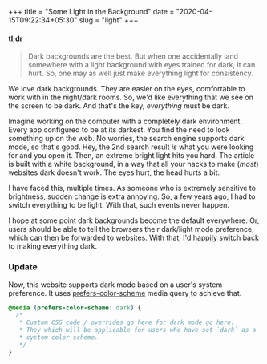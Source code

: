 +++
title = "Some Light in the Background"
date = "2020-04-15T09:22:34+05:30"
slug = "light"
+++


#### tl;dr
> Dark backgrounds are the best. But when one accidentally land
> somewhere with a light background with eyes trained for dark, it can
> hurt. So, one may as well just make everything light for
> consistency.


We love dark backgrounds. They are easier on the eyes, comfortable to
work with in the night/dark rooms. So, we'd like everything that
we see on the screen to be dark. And that's the key, _everything_ must
be dark.

Imagine working on the computer with a completely dark environment.
Every app configured to be at its darkest. You find the need to look
something up on the web. No worries, the search engine supports dark
mode, so that's good. Hey, the 2nd search result _is_ what you were
looking for and you open it. Then, an extreme bright light hits you
hard. The article is built with a white background, in a way that all
your hacks to make (_most_) websites dark doesn't work. The eyes hurt,
the head hurts a bit.

I have faced this, multiple times. As someone who is extremely
sensitive to brightness, sudden change is extra annoying. So, a few
years ago, I had to switch everything to be light. With that, such
events never happen.

I hope at some point dark backgrounds become the default everywhere.
Or, users should be able to tell the browsers their dark/light mode
preference, which can then be forwarded to websites. With that, I'd
happily switch back to making everything dark.

### Update
Now, this website supports dark mode based on a user's system
preference. It uses [prefers-color-scheme](https://developer.mozilla.org/en-US/docs/Web/CSS/@media/prefers-color-scheme)
media query to achieve that.

```css
@media (prefers-color-scheme: dark) {
  /*
   * Custom CSS code / overrides go here for dark mode go here.
   * They which will be applicable for users who have set `dark` as a
   * system color scheme.
   */
}
```
